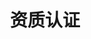 ---
title: 资质认证
modular_content:
	items: '@self.modular' 
    order:
        by: default
        dir: asc
        custom:
            - _picture	
---